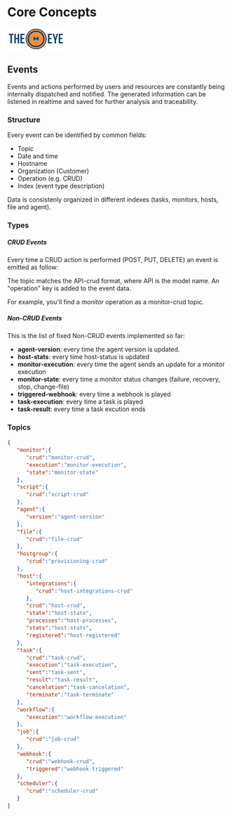 # Core Concepts

[![theeye.io](../images/logo-theeye-theOeye-logo2.png)](https://theeye.io/en/index.html)

## Events

Events and actions performed by users and resources are constantly being internally dispatched and notified.
The generated information can be listened in realtime and saved for further analysis and traceability.

### Structure

Every event can be identified by common fields:

- Topic
- Date and time
- Hostname
- Organization (Customer)
- Operation (e.g. CRUD)
- Index (event type description)

Data is consistenly organized in different indexes (tasks, monitors, hosts, file and agent).

### Types

##### CRUD Events

Every time a CRUD action is performed (POST, PUT, DELETE) an event is emitted as follow:

The topic matches the API-crud format, where API is the model name. An "operation" key is added to the event data.

For example, you'll find a _monitor_ operation as a monitor-crud topic.

##### Non-CRUD Events

This is the list of fixed Non-CRUD events implemented so far:

- **agent-version**: every time the agent version is updated.
- **host-stats**: every time host-status is updated
- **monitor-execution**: every time the agent sends an update for a monitor execution
- **monitor-state**: every time a monitor status changes (failure, recovery, stop, change-file)
- **triggered-webhook**: every time a webhook is played
- **task-execution**: every time a task is played
- **task-result**: every time a task excution ends

### Topics

```json
{
   "monitor":{
      "crud":"monitor-crud",
      "execution":"monitor-execution",
      "state":"monitor-state"
   },
   "script":{
      "crud":"script-crud"
   },
   "agent":{
      "version":"agent-version"
   },
   "file":{
      "crud":"file-crud"
   },
   "hostgroup":{
      "crud":"provisioning-crud"
   },
   "host":{
      "integrations":{
         "crud":"host-integrations-crud"
      },
      "crud":"host-crud",
      "state":"host-state",
      "processes":"host-processes",
      "stats":"host-stats",
      "registered":"host-registered"
   },
   "task":{
      "crud":"task-crud",
      "execution":"task-execution",
      "sent":"task-sent",
      "result":"task-result",
      "cancelation":"task-cancelation",
      "terminate":"task-terminate"
   },
   "workflow":{
      "execution":"workflow-execution"
   },
   "job":{
      "crud":"job-crud"
   },
   "webhook":{
      "crud":"webhook-crud",
      "triggered":"webhook-triggered"
   },
   "scheduler":{
      "crud":"scheduler-crud"
   }
}
```
